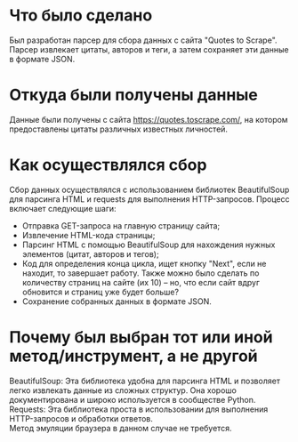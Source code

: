 # Что было сделано
Был разработан парсер для сбора данных с сайта "Quotes to Scrape". Парсер извлекает цитаты, авторов и теги, а затем сохраняет эти данные в формате JSON.
# Откуда были получены данные
Данные были получены с сайта https://quotes.toscrape.com/, на котором предоставлены цитаты различных известных личностей.
# Как осуществлялся сбор
Сбор данных осуществлялся с использованием библиотек BeautifulSoup для парсинга HTML и requests для выполнения HTTP-запросов. Процесс включает следующие шаги:
+ Отправка GET-запроса на главную страницу сайта;
+ Извлечение HTML-кода страницы;
+ Парсинг HTML с помощью BeautifulSoup для нахождения нужных элементов (цитат, авторов и тегов);
+ Код для определения конца цикла, ищет кнопку "Next", если не находит, то завершает работу. Также можно было сделать по количеству страниц на сайте (их 10) – но, что если сайт вдруг обновится и страниц уже будет больше?
+ Сохранение собранных данных в формате JSON.
# Почему был выбран тот или иной метод/инструмент, а не другой
BeautifulSoup: Эта библиотека удобна для парсинга HTML и позволяет легко извлекать данные из сложных структур. Она хорошо документирована и широко используется в сообществе Python.<br>
Requests: Эта библиотека проста в использовании для выполнения HTTP-запросов и обработки ответов.<br>
Метод эмуляции браузера в данном случае не требуется.
